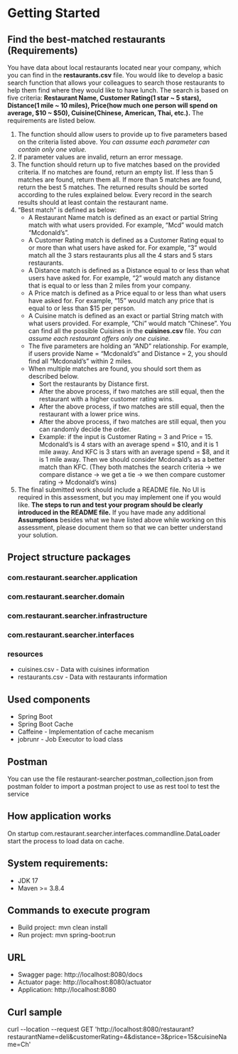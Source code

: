 # Getting Started
## Find the best-matched restaurants (Requirements)
You have data about local restaurants located near your company, which you can find in the **restaurants.csv** file. You would like to develop a basic search function that allows your colleagues to search those restaurants to help them find where they would like to have lunch. The search is based on five criteria: **Restaurant Name, Customer Rating(1 star ~ 5 stars), Distance(1 mile ~ 10 miles), Price(how much one person will spend on average, $10 ~ $50), Cuisine(Chinese, American, Thai, etc.).** The requirements are listed below.

1. The function should allow users to provide up to five parameters based on the criteria listed above. *You can assume each parameter can contain only one value.*
2. If parameter values are invalid, return an error message.
3. The function should return up to five matches based on the provided criteria. If no matches are found, return an empty list. If less than 5 matches are found, return them all. If more than 5 matches are found, return the best 5 matches. The returned results should be sorted according to the rules explained below. Every record in the search results should at least contain the restaurant name.
4. “Best match” is defined as below:
    - A Restaurant Name match is defined as an exact or partial String match with what users provided. For example, “Mcd” would match “Mcdonald’s”.
    - A Customer Rating match is defined as a Customer Rating equal to or more than what users have asked for. For example, “3” would match all the 3 stars restaurants plus all the 4 stars and 5 stars restaurants.
    - A Distance match is defined as a Distance equal to or less than what users have asked for. For example, “2” would match any distance that is equal to or less than 2 miles from your company.
    - A Price match is defined as a Price equal to or less than what users have asked for. For example, “15” would match any price that is equal to or less than $15 per person.
    - A Cuisine match is defined as an exact or partial String match with what users provided. For example, “Chi” would match “Chinese”. You can find all the possible Cuisines in the **cuisines.csv** file. *You can assume each restaurant offers only one cuisine.*
    - The five parameters are holding an “AND” relationship. For example, if users provide Name = “Mcdonald’s” and Distance = 2, you should find all “Mcdonald’s” within 2 miles.
    - When multiple matches are found, you should sort them as described below.
        - Sort the restaurants by Distance first.
        - After the above process, if two matches are still equal, then the restaurant with a higher customer rating wins.
        - After the above process, if two matches are still equal, then the restaurant with a lower price wins.
        - After the above process, if two matches are still equal, then you can randomly decide the order.
        - Example: if the input is Customer Rating = 3 and Price = 15. Mcdonald’s is 4 stars with an average spend = $10, and it is 1 mile away. And KFC is 3 stars with an average spend = $8, and it is 1 mile away. Then we should consider Mcdonald’s as a better match than KFC. (They both matches the search criteria -> we compare distance -> we get a tie -> we then compare customer rating -> Mcdonald’s wins)
5. The final submitted work should include a README file. No UI is required in this assessment, but you may implement one if you would like. **The steps to run and test your program should be clearly introduced in the README file.** If you have made any additional **Assumptions** besides what we have listed above while working on this assessment, please document them so that we can better understand your solution.

## Project structure packages

### com.restaurant.searcher.application

### com.restaurant.searcher.domain

### com.restaurant.searcher.infrastructure

### com.restaurant.searcher.interfaces

### resources
- cuisines.csv - Data with cuisines information
- restaurants.csv - Data with restaurants information

## Used components
- Spring Boot
- Spring Boot Cache
- Caffeine - Implementation of cache mecanism
- jobrunr - Job Executor to load class

## Postman

You can use the file restaurant-searcher.postman_collection.json from postman folder to import a postman project to use as 
rest tool to test the service

## How application works
On startup com.restaurant.searcher.interfaces.commandline.DataLoader start the process to load data on cache.

## System requirements:
- JDK 17
- Maven >= 3.8.4

## Commands to execute program

- Build project: mvn clean install
- Run project: mvn spring-boot:run

## URL

- Swagger page: http://localhost:8080/docs
- Actuator page: http://localhost:8080/actuator
- Application: http://localhost:8080

## Curl sample

curl --location --request GET 'http://localhost:8080/restaurant?restaurantName=deli&customerRating=4&distance=3&price=15&cuisineName=Ch'